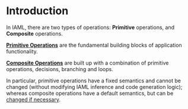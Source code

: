 # Introduction #

In IAML, there are two types of operations: **Primitive** operations, and **Composite** operations.

**[Primitive Operations](IamlPrimitiveOperations.md)** are the fundamental building blocks of application functionality.

**[Composite Operations](IamlCompositeOperations.md)** are built up with a combination of primitive operations, decisions, branching and loops.

In particular, primitive operations have a fixed semantics and cannot be changed (without modifying IAML inference and code generation logic); whereas composite operations have a default semantics, but can be [changed if necessary](ModelInference.md).